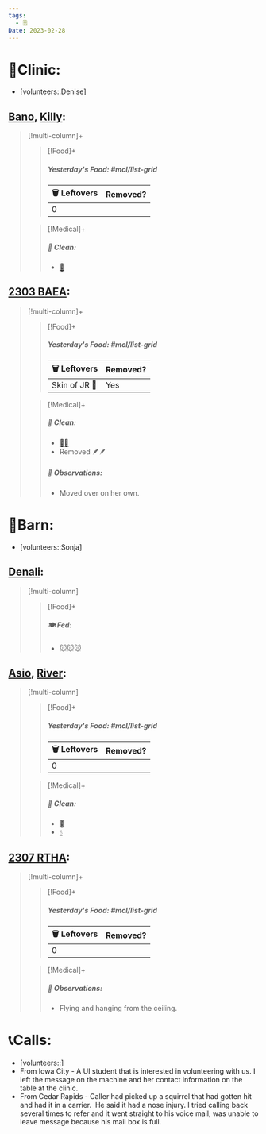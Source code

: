 ```yaml
---
tags:
  - 🗒️
Date: 2023-02-28
---
```


# 🏥Clinic:
- [volunteers::Denise]

## [Bano](../RARE%20Birds/Ed%20Birds/Bano.md), [Killy](../RARE%20Birds/Ed%20Birds/Killy.md):
> [!multi-column]+
>
>> [!Food]+
>> ##### Yesterday's Food: #mcl/list-grid
>> |🗑️ Leftovers| Removed?
>> |---|---|
>>|0|
>
>> [!Medical]+
>>##### 🫧 Clean:
>> - [🧽](../Admin/Codes/Scrubbed%20cage.md)

## [2303 BAEA](../RARE%20Birds/2303%20BAEA.md):
> [!multi-column]+
>
>> [!Food]+
>> ##### Yesterday's Food: #mcl/list-grid
>> |🗑️ Leftovers| Removed?
>> |---|---|
>>|Skin of JR 🐀|Yes
>
>> [!Medical]+
>>##### 🫧 Clean:
>> - [🧼➗](../Admin/Codes/Cleaned%20with%20divider.md)
>> - Removed 🪶🪶
>>
>> ##### 🔭 Observations:
>> - Moved over on her own.

# 🏡Barn:
- [volunteers::Sonja]

## [Denali](../RARE%20Birds/Ed%20Birds/Denali.md):
> [!multi-column]
>
>> [!Food]+
>> ##### 🍽️ Fed:
>> - 🐭🐭🐭

## [Asio](../RARE%20Birds/Ed%20Birds/Asio.md), [River](../RARE%20Birds/Ed%20Birds/River.md):
> [!multi-column]
>
>> [!Food]+
>> ##### Yesterday's Food: #mcl/list-grid
>> |🗑️ Leftovers| Removed?
>> |---|---|
>>|0|
>
>> [!Medical]+
>>##### 🫧 Clean:
>>- [🧹](../Admin/Codes/Raked%20cage.md)
>>- [💧](../Admin/Codes/Fresh%20water.md)

## [2307 RTHA](../RARE%20Birds/2307%20RTHA.md):
> [!multi-column]+
>
>> [!Food]+
>> ##### Yesterday's Food: #mcl/list-grid
>> |🗑️ Leftovers| Removed?
>> |---|---|
>>|0|
>
>> [!Medical]+
>> ##### 🔭 Observations:
>> - Flying and hanging from the ceiling.

# 📞Calls:
- [volunteers::]
- From Iowa City - A UI student that is interested in volunteering with us. I left the message on the machine and her contact information on the table at the clinic. 
- From Cedar Rapids - Caller had picked up a squirrel that had gotten hit and had it in a carrier.  He said it had a nose injury. I tried calling back several times to refer and it went straight to his voice mail, was unable to leave message because his mail box is full.